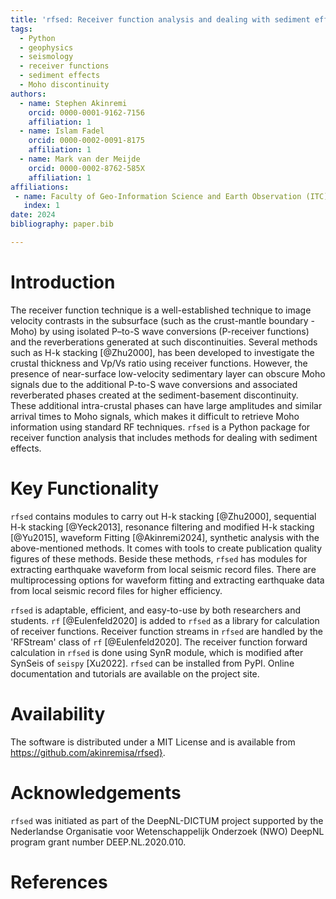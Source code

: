 ```yaml
---
title: 'rfsed: Receiver function analysis and dealing with sediment effects'
tags:
  - Python
  - geophysics
  - seismology
  - receiver functions
  - sediment effects
  - Moho discontinuity
authors:
  - name: Stephen Akinremi
    orcid: 0000-0001-9162-7156
    affiliation: 1
  - name: Islam Fadel
    orcid: 0000-0002-0091-8175
    affiliation: 1
  - name: Mark van der Meijde
    orcid: 0000-0002-8762-585X
    affiliation: 1
affiliations:
 - name: Faculty of Geo-Information Science and Earth Observation (ITC), University of Twente, Enschede, The Netherlands
   index: 1
date: 2024
bibliography: paper.bib

---
```


# Introduction

The receiver function technique is a well-established technique to image velocity contrasts in the subsurface 
(such as the crust-mantle boundary - Moho) by using isolated P–to-S wave conversions (P-receiver functions) and 
the reverberations generated at such discontinuities. Several methods such as H-k stacking [@Zhu2000], has been 
developed to investigate the crustal thickness and Vp/Vs ratio using receiver functions. However, the presence 
of near-surface low-velocity sedimentary layer can obscure Moho signals due to the additional P-to-S wave conversions 
and  associated reverberated phases created at the sediment-basement discontinuity. These additional intra-crustal 
phases can have large amplitudes and similar arrival times to Moho signals, which makes it difficult to retrieve 
Moho information using standard RF techniques. ``rfsed`` is a Python package for receiver function analysis that 
includes methods for dealing with sediment effects. 

# Key Functionality
``rfsed`` contains modules to carry out H-k stacking [@Zhu2000], sequential H-k stacking [@Yeck2013], resonance 
filtering and modified H-k stacking [@Yu2015], waveform Fitting [@Akinremi2024], synthetic analysis with the 
above-mentioned methods. It comes with tools to create publication quality figures of these methods.
Beside these methods, ``rfsed`` has modules for extracting earthquake waveform from local seismic record files. 
There are multiprocessing options for waveform fitting and extracting earthquake data from local seismic record files 
for higher efficiency.

``rfsed`` is adaptable, efficient, and easy-to-use by both researchers and students. ``rf`` [@Eulenfeld2020] is added to 
``rfsed`` as a library for calculation of receiver functions. Receiver function streams in ``rfsed`` are handled by the 
'RFStream' class of ``rf`` [@Eulenfeld2020]. The receiver function forward calculation in ``rfsed`` is done using SynR 
module, which is modified after SynSeis of ``seispy`` [Xu2022]. ``rfsed`` can be installed from PyPI. Online documentation 
and tutorials are available on the project site.



# Availability

The software is distributed under a MIT License and is available from <https://github.com/akinremisa/rfsed}>.


# Acknowledgements

``rfsed`` was initiated as part of the DeepNL-DICTUM project supported by the Nederlandse Organisatie voor Wetenschappelijk Onderzoek (NWO) 
DeepNL program grant number DEEP.NL.2020.010.



# References
